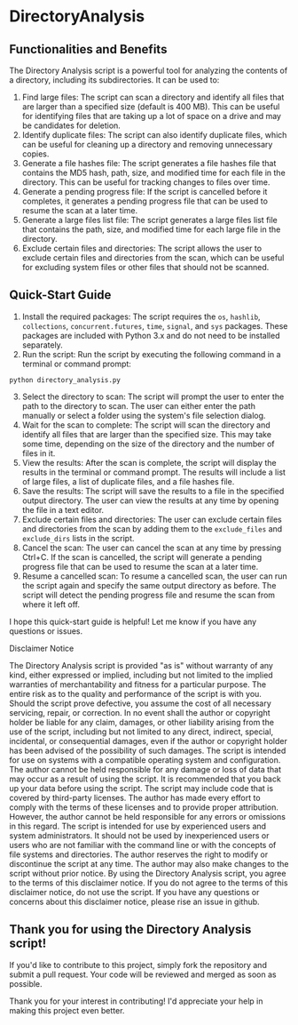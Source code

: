 # DirectoryAnalysis
Functionalities and Benefits
----------------------------

The Directory Analysis script is a powerful tool for analyzing the contents of a directory, including its subdirectories. It can be used to:

1. Find large files: The script can scan a directory and identify all files that are larger than a specified size (default is 400 MB). This can be useful for identifying files that are taking up a lot of space on a drive and may be candidates for deletion.
2. Identify duplicate files: The script can also identify duplicate files, which can be useful for cleaning up a directory and removing unnecessary copies.
3. Generate a file hashes file: The script generates a file hashes file that contains the MD5 hash, path, size, and modified time for each file in the directory. This can be useful for tracking changes to files over time.
4. Generate a pending progress file: If the script is cancelled before it completes, it generates a pending progress file that can be used to resume the scan at a later time.
5. Generate a large files list file: The script generates a large files list file that contains the path, size, and modified time for each large file in the directory.
6. Exclude certain files and directories: The script allows the user to exclude certain files and directories from the scan, which can be useful for excluding system files or other files that should not be scanned.

Quick-Start Guide
-----------------

1. Install the required packages: The script requires the `os`, `hashlib`, `collections`, `concurrent.futures`, `time`, `signal`, and `sys` packages. These packages are included with Python 3.x and do not need to be installed separately.
2. Run the script: Run the script by executing the following command in a terminal or command prompt:
```
python directory_analysis.py
```
3. Select the directory to scan: The script will prompt the user to enter the path to the directory to scan. The user can either enter the path manually or select a folder using the system's file selection dialog.
4. Wait for the scan to complete: The script will scan the directory and identify all files that are larger than the specified size. This may take some time, depending on the size of the directory and the number of files in it.
5. View the results: After the scan is complete, the script will display the results in the terminal or command prompt. The results will include a list of large files, a list of duplicate files, and a file hashes file.
6. Save the results: The script will save the results to a file in the specified output directory. The user can view the results at any time by opening the file in a text editor.
7. Exclude certain files and directories: The user can exclude certain files and directories from the scan by adding them to the `exclude_files` and `exclude_dirs` lists in the script.
8. Cancel the scan: The user can cancel the scan at any time by pressing Ctrl+C. If the scan is cancelled, the script will generate a pending progress file that can be used to resume the scan at a later time.
9. Resume a cancelled scan: To resume a cancelled scan, the user can run the script again and specify the same output directory as before. The script will detect the pending progress file and resume the scan from where it left off.

I hope this quick-start guide is helpful! Let me know if you have any questions or issues.

Disclaimer Notice

The Directory Analysis script is provided "as is" without warranty of any kind, either expressed or implied, including but not limited to the implied warranties of merchantability and fitness for a particular purpose. The entire risk as to the quality and performance of the script is with you. Should the script prove defective, you assume the cost of all necessary servicing, repair, or correction.
In no event shall the author or copyright holder be liable for any claim, damages, or other liability arising from the use of the script, including but not limited to any direct, indirect, special, incidental, or consequential damages, even if the author or copyright holder has been advised of the possibility of such damages.
The script is intended for use on systems with a compatible operating system and configuration. The author cannot be held responsible for any damage or loss of data that may occur as a result of using the script. It is recommended that you back up your data before using the script.
The script may include code that is covered by third-party licenses. The author has made every effort to comply with the terms of these licenses and to provide proper attribution. However, the author cannot be held responsible for any errors or omissions in this regard.
The script is intended for use by experienced users and system administrators. It should not be used by inexperienced users or users who are not familiar with the command line or with the concepts of file systems and directories.
The author reserves the right to modify or discontinue the script at any time. The author may also make changes to the script without prior notice.
By using the Directory Analysis script, you agree to the terms of this disclaimer notice. If you do not agree to the terms of this disclaimer notice, do not use the script.
If you have any questions or concerns about this disclaimer notice, please rise an issue in github.

Thank you for using the Directory Analysis script!
-----------------
If you'd like to contribute to this project, simply fork the repository and submit a pull request. Your code will be reviewed and merged as soon as possible.

Thank you for your interest in contributing! I'd appreciate your help in making this project even better.

